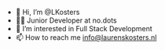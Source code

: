 - 👋 Hi, I’m @LKosters
- 👨‍💻 Junior Developer at no.dots
- 👀 I’m interested in Full Stack Development
- 📫 How to reach me info@laurenskosters.nl

<!---
LKosters/LKosters is a ✨ special ✨ repository because its `README.md` (this file) appears on your GitHub profile.
You can click the Preview link to take a look at your changes.
--->
